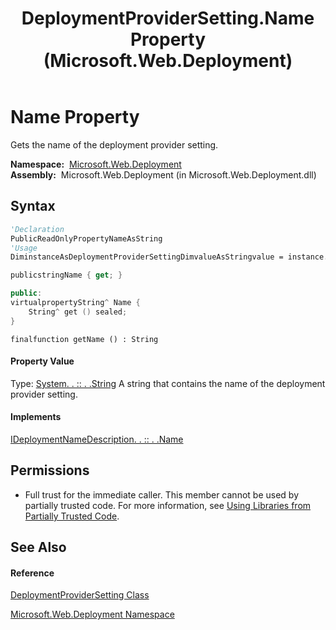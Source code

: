 ﻿---
title: DeploymentProviderSetting.Name Property  (Microsoft.Web.Deployment)
TOCTitle: Name Property
ms:assetid: P:Microsoft.Web.Deployment.DeploymentProviderSetting.Name
ms:mtpsurl: https://msdn.microsoft.com/en-us/library/microsoft.web.deployment.deploymentprovidersetting.name(v=VS.90)
ms:contentKeyID: 20208655
ms.date: 05/02/2012
mtps_version: v=VS.90
f1_keywords:
- Microsoft.Web.Deployment.DeploymentProviderSetting.Name
- Microsoft.Web.Deployment.DeploymentProviderSetting.get_Name
dev_langs:
- CSharp
- JScript
- VB
- c++
api_location:
- Microsoft.Web.Deployment.dll
api_name:
- Microsoft.Web.Deployment.DeploymentProviderSetting.get_Name
- Microsoft.Web.Deployment.DeploymentProviderSetting.Name
api_type:
- Managed
topic_type:
- apiref
- kbSyntax
product_family_name: VS
ROBOTS: INDEX,FOLLOW
---

# Name Property

Gets the name of the deployment provider setting.

**Namespace:**  [Microsoft.Web.Deployment](microsoft-web-deployment-namespace.md)  
**Assembly:**  Microsoft.Web.Deployment (in Microsoft.Web.Deployment.dll)

## Syntax

``` vb
'Declaration
PublicReadOnlyPropertyNameAsString
'Usage
DiminstanceAsDeploymentProviderSettingDimvalueAsStringvalue = instance.Name
```

``` csharp
publicstringName { get; }
```

``` c++
public:
virtualpropertyString^ Name {
    String^ get () sealed;
}
```

``` jscript
finalfunction getName () : String
```

#### Property Value

Type: [System. . :: . .String](https://msdn.microsoft.com/en-us/library/s1wwdcbf\(v=vs.90\))  
A string that contains the name of the deployment provider setting.  

#### Implements

[IDeploymentNameDescription. . :: . .Name](ideploymentnamedescription-name-property-microsoft-web-deployment.md)  

## Permissions

  - Full trust for the immediate caller. This member cannot be used by partially trusted code. For more information, see [Using Libraries from Partially Trusted Code](https://msdn.microsoft.com/en-us/library/8skskf63\(v=vs.90\)).

## See Also

#### Reference

[DeploymentProviderSetting Class](deploymentprovidersetting-class-microsoft-web-deployment.md)

[Microsoft.Web.Deployment Namespace](microsoft-web-deployment-namespace.md)

